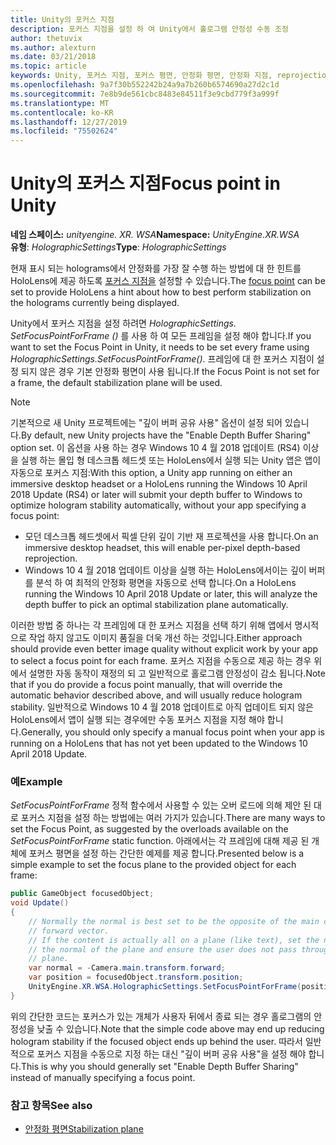 ```yaml
---
title: Unity의 포커스 지점
description: 포커스 지점을 설정 하 여 Unity에서 홀로그램 안정성 수동 조정
author: thetuvix
ms.author: alexturn
ms.date: 03/21/2018
ms.topic: article
keywords: Unity, 포커스 지점, 포커스 평면, 안정화 평면, 안정화 지점, reprojection, LSR, 깊이 버퍼
ms.openlocfilehash: 9a7f30b552242b24a9a7b260b6574690a27d2c1d
ms.sourcegitcommit: 7e8b9de561cbc8483e84511f3e9cbd779f3a999f
ms.translationtype: MT
ms.contentlocale: ko-KR
ms.lasthandoff: 12/27/2019
ms.locfileid: "75502624"
---
```

# <a name="focus-point-in-unity"></a><span data-ttu-id="0f773-104">Unity의 포커스 지점</span><span class="sxs-lookup"><span data-stu-id="0f773-104">Focus point in Unity</span></span>

<span data-ttu-id="0f773-105">**네임 스페이스:** *unityengine. XR. WSA*</span><span class="sxs-lookup"><span data-stu-id="0f773-105">**Namespace:** *UnityEngine.XR.WSA*</span></span><br>
<span data-ttu-id="0f773-106">**유형**: *HolographicSettings*</span><span class="sxs-lookup"><span data-stu-id="0f773-106">**Type**: *HolographicSettings*</span></span>

<span data-ttu-id="0f773-107">현재 표시 되는 holograms에서 안정화를 가장 잘 수행 하는 방법에 대 한 힌트를 HoloLens에 제공 하도록 [포커스 지점을](hologram-stability.md#reprojection) 설정할 수 있습니다.</span><span class="sxs-lookup"><span data-stu-id="0f773-107">The [focus point](hologram-stability.md#reprojection) can be set to provide HoloLens a hint about how to best perform stabilization on the holograms currently being displayed.</span></span>

<span data-ttu-id="0f773-108">Unity에서 포커스 지점을 설정 하려면 *HolographicSettings. SetFocusPointForFrame ()* 를 사용 하 여 모든 프레임을 설정 해야 합니다.</span><span class="sxs-lookup"><span data-stu-id="0f773-108">If you want to set the Focus Point in Unity, it needs to be set every frame using *HolographicSettings.SetFocusPointForFrame()*.</span></span> <span data-ttu-id="0f773-109">프레임에 대 한 포커스 지점이 설정 되지 않은 경우 기본 안정화 평면이 사용 됩니다.</span><span class="sxs-lookup"><span data-stu-id="0f773-109">If the Focus Point is not set for a frame, the default stabilization plane will be used.</span></span>

> [!NOTE]
> <span data-ttu-id="0f773-110">기본적으로 새 Unity 프로젝트에는 "깊이 버퍼 공유 사용" 옵션이 설정 되어 있습니다.</span><span class="sxs-lookup"><span data-stu-id="0f773-110">By default, new Unity projects have the "Enable Depth Buffer Sharing" option set.</span></span>  <span data-ttu-id="0f773-111">이 옵션을 사용 하는 경우 Windows 10 4 월 2018 업데이트 (RS4) 이상을 실행 하는 몰입 형 데스크톱 헤드셋 또는 HoloLens에서 실행 되는 Unity 앱은 앱이 자동으로 포커스 지점:</span><span class="sxs-lookup"><span data-stu-id="0f773-111">With this option, a Unity app running on either an immersive desktop headset or a HoloLens running the Windows 10 April 2018 Update (RS4) or later will submit your depth buffer to Windows to optimize hologram stability automatically, without your app specifying a focus point:</span></span>
> * <span data-ttu-id="0f773-112">모던 데스크톱 헤드셋에서 픽셀 단위 깊이 기반 재 프로젝션을 사용 합니다.</span><span class="sxs-lookup"><span data-stu-id="0f773-112">On an immersive desktop headset, this will enable per-pixel depth-based reprojection.</span></span>
> * <span data-ttu-id="0f773-113">Windows 10 4 월 2018 업데이트 이상을 실행 하는 HoloLens에서이는 깊이 버퍼를 분석 하 여 최적의 안정화 평면을 자동으로 선택 합니다.</span><span class="sxs-lookup"><span data-stu-id="0f773-113">On a HoloLens running the Windows 10 April 2018 Update or later, this will analyze the depth buffer to pick an optimal stabilization plane automatically.</span></span>
>
> <span data-ttu-id="0f773-114">이러한 방법 중 하나는 각 프레임에 대 한 포커스 지점을 선택 하기 위해 앱에서 명시적으로 작업 하지 않고도 이미지 품질을 더욱 개선 하는 것입니다.</span><span class="sxs-lookup"><span data-stu-id="0f773-114">Either approach should provide even better image quality without explicit work by your app to select a focus point for each frame.</span></span>  <span data-ttu-id="0f773-115">포커스 지점을 수동으로 제공 하는 경우 위에서 설명한 자동 동작이 재정의 되 고 일반적으로 홀로그램 안정성이 감소 됩니다.</span><span class="sxs-lookup"><span data-stu-id="0f773-115">Note that if you do provide a focus point manually, that will override the automatic behavior described above, and will usually reduce hologram stability.</span></span>  <span data-ttu-id="0f773-116">일반적으로 Windows 10 4 월 2018 업데이트로 아직 업데이트 되지 않은 HoloLens에서 앱이 실행 되는 경우에만 수동 포커스 지점을 지정 해야 합니다.</span><span class="sxs-lookup"><span data-stu-id="0f773-116">Generally, you should only specify a manual focus point when your app is running on a HoloLens that has not yet been updated to the Windows 10 April 2018 Update.</span></span>

### <a name="example"></a><span data-ttu-id="0f773-117">예</span><span class="sxs-lookup"><span data-stu-id="0f773-117">Example</span></span>

<span data-ttu-id="0f773-118">*SetFocusPointForFrame* 정적 함수에서 사용할 수 있는 오버 로드에 의해 제안 된 대로 포커스 지점을 설정 하는 방법에는 여러 가지가 있습니다.</span><span class="sxs-lookup"><span data-stu-id="0f773-118">There are many ways to set the Focus Point, as suggested by the overloads available on the *SetFocusPointForFrame* static function.</span></span> <span data-ttu-id="0f773-119">아래에서는 각 프레임에 대해 제공 된 개체에 포커스 평면을 설정 하는 간단한 예제를 제공 합니다.</span><span class="sxs-lookup"><span data-stu-id="0f773-119">Presented below is a simple example to set the focus plane to the provided object for each frame:</span></span>

```cs
public GameObject focusedObject;
void Update()
{
    // Normally the normal is best set to be the opposite of the main camera's 
    // forward vector.
    // If the content is actually all on a plane (like text), set the normal to 
    // the normal of the plane and ensure the user does not pass through the 
    // plane.
    var normal = -Camera.main.transform.forward;     
    var position = focusedObject.transform.position;
    UnityEngine.XR.WSA.HolographicSettings.SetFocusPointForFrame(position, normal);
}
```

<span data-ttu-id="0f773-120">위의 간단한 코드는 포커스가 있는 개체가 사용자 뒤에서 종료 되는 경우 홀로그램의 안정성을 낮출 수 있습니다.</span><span class="sxs-lookup"><span data-stu-id="0f773-120">Note that the simple code above may end up reducing hologram stability if the focused object ends up behind the user.</span></span>  <span data-ttu-id="0f773-121">따라서 일반적으로 포커스 지점을 수동으로 지정 하는 대신 "깊이 버퍼 공유 사용"을 설정 해야 합니다.</span><span class="sxs-lookup"><span data-stu-id="0f773-121">This is why you should generally set "Enable Depth Buffer Sharing" instead of manually specifying a focus point.</span></span>

### <a name="see-also"></a><span data-ttu-id="0f773-122">참고 항목</span><span class="sxs-lookup"><span data-stu-id="0f773-122">See also</span></span>
* [<span data-ttu-id="0f773-123">안정화 평면</span><span class="sxs-lookup"><span data-stu-id="0f773-123">Stabilization plane</span></span>](hologram-stability.md#reprojection)
